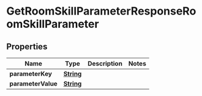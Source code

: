 

# GetRoomSkillParameterResponseRoomSkillParameter


## Properties

| Name | Type | Description | Notes |
|------------ | ------------- | ------------- | -------------|
|**parameterKey** | [**String**](String.md) |  |  |
|**parameterValue** | [**String**](String.md) |  |  |




